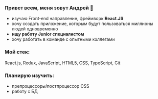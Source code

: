 ### **Привет всем, меня зовут Андрей** 👋
- изучаю Front-end направление, фреймворк **React.JS**
- хочу создать приложение, которым будут пользоваться миллионы людей одновременно
- **ищу работу Junior специалистом**
- хочу работать в команде с опытными коллегами
  
### **Мой стек:** 
React.js, Redux, JavaScript, HTML5, CSS, TypeScript, Git

### Планирую изучить: 
- препроцессоры/постпроцессор CSS
- работу с БД

<!--
**cipher24/cipher24** is a ✨ _special_ ✨ repository because its `README.md` (this file) appears on your GitHub profile.

Here are some ideas to get you started:

- 🔭 I’m currently working on ...
- 🌱 I’m currently learning ...
- 👯 I’m looking to collaborate on ...
- 🤔 I’m looking for help with ...
- 💬 Ask me about ...
- 📫 How to reach me: ...
- 😄 Pronouns: ...
- ⚡ Fun fact: ...
-->
